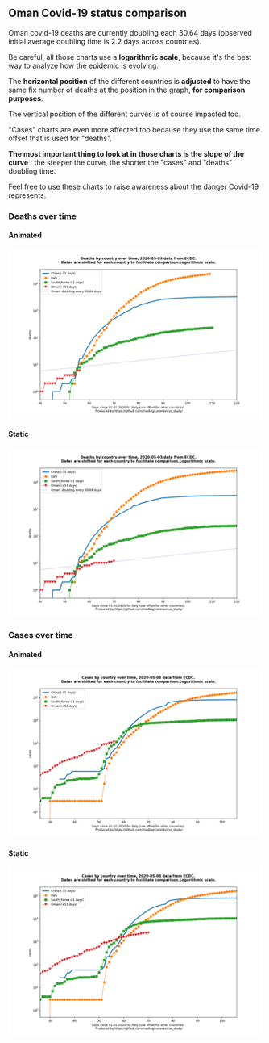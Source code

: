 ## Oman Covid-19 status comparison 

Oman covid-19 deaths are currently doubling each 30.64 days (observed initial average doubling time is 2.2 days across countries).



Be careful, all those charts use a **logarithmic scale**, because it's the best way to analyze how the epidemic is evolving.
 
The **horizontal position** of the different countries is **adjusted** to have the same fix number of deaths at the position in the graph, **for comparison purposes**.

The vertical position of the different curves is of course impacted too.

"Cases" charts are even more affected too because they use the same time offset that is used for "deaths".

**The most important thing to look at in those charts is the slope of the curve** : the steeper the curve, the shorter the "cases" and "deaths" doubling time.

Feel free to use these charts to raise awareness about the danger Covid-19 represents. 


 
### Deaths over time
 
#### Animated
![Oman covid-19 deaths animated chart](https://raw.githubusercontent.com/madlag/coronavirus_study/master/notebooks/graphs/2020-05-03/countries/Oman/2020-05-03_Oman_deaths.gif "Oman covid-19 deaths animated chart")   
 
#### Static
![Oman covid-19 deaths static chart](https://raw.githubusercontent.com/madlag/coronavirus_study/master/notebooks/graphs/2020-05-03/countries/Oman/2020-05-03_Oman_deaths.png "Oman covid-19 deaths static chart")   

 
### Cases over time
 
#### Animated
![Oman covid-19 cases animated chart](https://raw.githubusercontent.com/madlag/coronavirus_study/master/notebooks/graphs/2020-05-03/countries/Oman/2020-05-03_Oman_cases.gif "Oman covid-19 cases animated chart")   
 
#### Static
![Oman covid-19 cases static chart](https://raw.githubusercontent.com/madlag/coronavirus_study/master/notebooks/graphs/2020-05-03/countries/Oman/2020-05-03_Oman_cases.png "Oman covid-19 cases static chart")   

